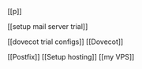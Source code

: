 
[[p]]

[[setup mail server trial]]

[[dovecot trial configs]]
[[Dovecot]]

[[Postfix]]
[[Setup hosting]]
[[my VPS]]

